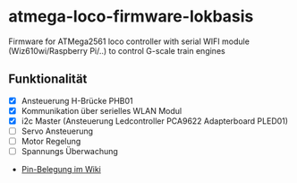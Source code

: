 # atmega-loco-firmware-lokbasis
Firmware for ATMega2561 loco controller with serial WIFI module (Wiz610wi/Raspberry Pi/..) to control G-scale train engines

## Funktionalität
- [x] Ansteuerung H-Brücke PHB01
- [x] Kommunikation über serielles WLAN Modul
- [x] i2c Master (Ansteuerung Ledcontroller PCA9622 Adapterboard PLED01)
- [ ] Servo Ansteuerung
- [ ] Motor Regelung
- [ ] Spannungs Überwachung

* [Pin-Belegung im Wiki](https://github.com/ip-rail/wiki/wiki/UC02-Belegung-lokbasis)
